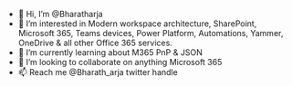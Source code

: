 - 👋 Hi, I’m @Bharatharja
- 👀 I’m interested in Modern workspace architecture, SharePoint, Microsoft 365, Teams devices, Power Platform, Automations, Yammer, OneDrive & all other Office 365 services.
- 🌱 I’m currently learning about M365 PnP & JSON
- 💞️ I’m looking to collaborate on anything Microsoft 365
- 📫 Reach me @Bharath_arja twitter handle

<!---
Bharatharja/Bharatharja is a ✨ special ✨ repository because its `README.md` (this file) appears on your GitHub profile.
You can click the Preview link to take a look at your changes.
--->
